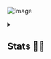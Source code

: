 ![Image](https://i.pinimg.com/originals/74/19/07/74190702dacafb832d8791ddbdbbaf7f.gif)

<details>
  <summary><h2>Stats 🤸‍♂️</h2></summary>
  
[![Anurag's GitHub stats](https://github-readme-stats.vercel.app/api?username=globalpolaris&show_icons=true&theme=tokyonight)](https://github.com/anuraghazra/github-readme-stats)

[![Top Langs](https://github-readme-stats.vercel.app/api/top-langs/?username=globalpolaris&layout=compact&theme=tokyonight)](https://github.com/anuraghazra/github-readme-stats)
</details>
